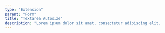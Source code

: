 ```yaml
---
type: "Extension"
parent: "Form"
title: "Textarea Autosize"
description: "Lorem ipsum dolor sit amet, consectetur adipiscing elit. Nunc tempus laoreet leo sit amet iaculis."
---
```


<demo>
  <demovanilla src="inline/extension/form/textarea-autosize">
  </demovanilla>
</demo>
